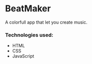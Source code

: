 # BeatMaker

A colorfull app that let you create music.

### Technologies used:

- HTML
- CSS
- JavaScript
